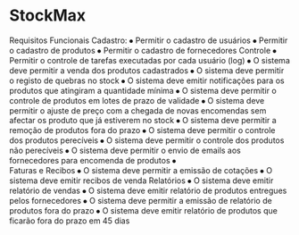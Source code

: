 # StockMax
Requisitos Funcionais
Cadastro:
⦁	Permitir o cadastro de usuários
⦁	Permitir o cadastro de produtos
⦁	Permitir o cadastro de fornecedores
Controle
⦁	Permitir o controle de tarefas executadas por cada usuário (log)
⦁	O sistema deve permitir a venda dos produtos cadastrados
⦁	O sistema deve permitir o registo de quebras no stock
⦁	O sistema deve emitir notificações para os produtos que atingiram a quantidade mínima
⦁	O sistema deve permitir o controle de produtos em lotes de prazo de validade
⦁	O sistema deve permitir o ajuste de preço com a chegada de novas encomendas sem afectar os produto que já estiverem no stock
⦁	O sistema deve permitir a remoção de produtos fora do prazo
⦁	O sistema deve permitir o controle dos produtos perecíveis
⦁	O sistema deve permitir o controle dos produtos não perecíveis
⦁	O sistema deve permitir o envio de emails aos fornecedores para encomenda de produtos
⦁	
Faturas e Recibos
⦁	O sistema deve permitir a emissão de cotações
⦁	O sistema deve emitir recibos de venda
Relatórios
⦁	O sistema deve emitir relatório de vendas
⦁	O sistema deve emitir relatório de produtos entregues pelos fornecedores
⦁	O sistema deve permitir a emissão de relatório de produtos fora do prazo
⦁	O sistema deve emitir relatório de produtos que ficarão fora do prazo em 45 dias
